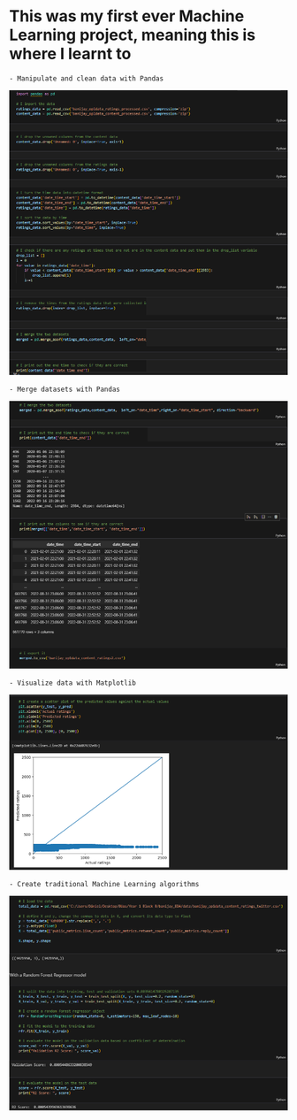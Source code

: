 # This was my first ever Machine Learning project, meaning this is where I learnt to
    - Manipulate and clean data with Pandas
<img src="media/Preprocessing_code.png" alt="Soldiers on tank" width="800"/>

    - Merge datasets with Pandas
<img src="media/merging_code.png" alt="Soldiers on tank" width="800"/>

    - Visualize data with Matplotlib
<img src="media/matplotlib.png" alt="Soldiers on tank" width="800"/>

    - Create traditional Machine Learning algorithms
<img src="media/machine_learning.png" alt="Soldiers on tank" width="800"/>